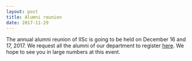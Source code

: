```yaml
---
layout: post
title: Alumni reunion
date: 2017-11-29
---
```


The annual alumni reunion of IISc is going to be held on December 16 and 17, 2017. We
request all the alumni of our department to register [here](https://www.alumni.iisc.ac.in/eventsx/iisc-alumni-reunion-2017-event/). We hope to see you in large numbers at this event.
